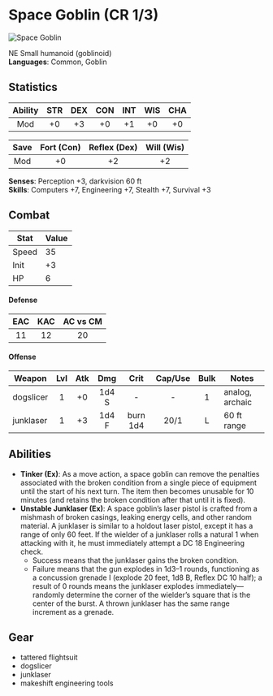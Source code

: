 # Space Goblin (CR 1/3)

![Space Goblin](https://starfinderwiki.com/mediawikisf/images/thumb/8/8d/Space_goblin.jpg/250px-Space_goblin.jpg)

NE Small humanoid (goblinoid)  
**Languages**: Common, Goblin

## Statistics

|**Ability**|**STR**|**DEX**|**CON**|**INT**|**WIS**|**CHA**|
| :-------: | :---: | :---: | :---: | :---: | :---: | :---: |
| Mod | +0 | +3 | +0 | +1 | +0 | +0 |

| Save | Fort (Con) | Reflex (Dex) | Will (Wis) |
| :--: | :--------: | :----------: | :--------: |
| Mod | +0 | +2 | +2 |

**Senses**: Perception +3, darkvision 60 ft  
**Skills**: Computers +7, Engineering +7, Stealth +7, Survival +3

## Combat

| Stat | Value |
| ---- | ----- |
| Speed | 35 |
| Init | +3 |
| HP | 6 |

#### Defense

| EAC | KAC | AC vs CM |
| :-: | :-: | :------: |
| 11 | 12 | 20 |

#### Offense

| Weapon | Lvl | Atk | Dmg | Crit | Cap/Use | Bulk | Notes |
| ------ | :-: | :-: | :-: | :--: | :-----: | :--: | ----- |
| dogslicer | 1 | +0 | 1d4 S | - | - | 1 | analog, archaic |
| junklaser | 1 | +3 | 1d4 F | burn 1d4 | 20/1 | L | 60 ft range |

## Abilities

- **Tinker (Ex)**: As a move action, a space goblin can remove the penalties associated with the broken condition from a single piece of equipment until the start of his next turn. The item then becomes unusable for 10 minutes (and retains the broken condition after that until it is fixed).- **Unstable Junklaser (Ex)**: A space goblin’s laser pistol is crafted from a mishmash of broken casings, leaking energy cells, and other random material. A junklaser is similar to a holdout laser pistol, except it has a range of only60 feet. If the wielder of a junklaser rolls a natural 1 when attacking with it, he must immediately attempt a DC 18 Engineering check.
	- Success means that the junklaser gains the broken condition.
	- Failure means that the gun explodes in 1d3–1 rounds, functioning as a concussion grenade I (explode 20 feet, 1d8 B, Reflex DC 10 half); a result of 0 rounds means the junklaser explodes immediately—randomly determine the corner of the wielder’s square that is the center of the burst. A thrown junklaser has the same range increment as a grenade.

## Gear

- tattered flightsuit
- dogslicer
- junklaser
- makeshift engineering tools
